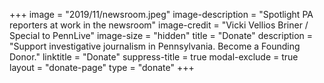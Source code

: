 +++
image = "2019/11/newsroom.jpeg"
image-description = "Spotlight PA reporters at work in the newsroom"
image-credit = "Vicki Vellios Briner / Special to PennLive"
image-size = "hidden"
title = "Donate"
description = "Support investigative journalism in Pennsylvania. Become a Founding Donor."
linktitle = "Donate"
suppress-title = true
modal-exclude = true
layout = "donate-page"
type = "donate"
+++
